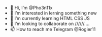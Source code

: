 - 👋 Hi, I’m @Pho3n11x
- 👀 I’m interested in lerning something new
- 🌱 I’m currently learning HTML CSS JS
- 💞️ I’m looking to collaborate on //////....
- 📫 How to reach me Telegram @Rogier11

<!---
Pho3n11x/Pho3n11x is a ✨ special ✨ repository because its `README.md` (this file) appears on your GitHub profile.
You can click the Preview link to take a look at your changes.
--->

